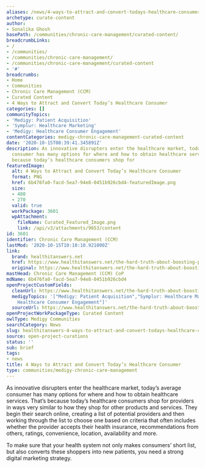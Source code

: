 ```yaml
---
aliases: /news/4-ways-to-attract-and-convert-todays-healthcare-consumer
archetype: curate-content
author:
- Sonalika Ghosh
basePath: /communities/chronic-care-management/curated-content/
breadcrumbLinks:
- /
- /communities/
- /communities/chronic-care-management/
- /communities/chronic-care-management/curated-content
- '#'
breadcrumbs:
- Home
- Communities
- Chronic Care Management (CCM)
- Curated Content
- 4 Ways to Attract and Convert Today’s Healthcare Consumer
categories: []
communityTopics:
- 'Medigy: Patient Acquisition'
- 'Symplur: Healthcare Marketing'
- 'Medigy: Healthcare Consumer Engagement'
contentCategories: medigy-chronic-care-management-curated-content
date: '2020-10-15T08:39:41.345891Z'
description: As innovative disrupters enter the healthcare market, today’s average
  consumer has many options for where and how to obtain healthcare services. That’s
  because today’s healthcare consumers shop for
featuredImage:
  alt: 4 Ways to Attract and Convert Today’s Healthcare Consumer
  format: PNG
  href: 6b476fa0-facd-5ea7-94e8-0451b926cbd4-featuredImage.png
  size:
  - 480
  - 270
  valid: true
  workPackage: 3601
  wpAttachment:
    fileName: Curated_Featured_Image.png
    link: /api/v3/attachments/9653/content
id: 3601
identifier: Chronic Care Management (CCM)
lastMod: '2020-10-15T10:10:10.921000Z'
link:
  brand: healthitanswers.net
  href: https://www.healthitanswers.net/the-hard-truth-about-boosting-patient-acquisition/
  original: https://www.healthitanswers.net/the-hard-truth-about-boosting-patient-acquisition/
mastHead: Chronic Care Management (CCM) CoP
mdName: 6b476fa0-facd-5ea7-94e8-0451b926cbd4
openProjectCustomFields:
  cleanUrl: https://www.healthitanswers.net/the-hard-truth-about-boosting-patient-acquisition/
  medigyTopics: '["Medigy: Patient Acquisition","Symplur: Healthcare Marketing","Medigy:
    Healthcare Consumer Engagement"]'
  sourceUrl: https://www.healthitanswers.net/the-hard-truth-about-boosting-patient-acquisition/
openProjectWorkPackageType: Curated Content
owlType: Medigy Communities
searchCategory: News
slug: healthitanswers-4-ways-to-attract-and-convert-todays-healthcare-consumer
source: open-project-curations
status: ''
sub: brief
tags:
- news
title: 4 Ways to Attract and Convert Today’s Healthcare Consumer
type: communities/medigy-chronic-care-management
---
```


<p>As innovative disrupters enter the healthcare market, today’s average consumer has many options for where and how to obtain healthcare services. That’s because today’s healthcare consumers shop for providers in ways very similar to how they shop for other products and services. They begin their search online, creating a list of potential providers and then working through the list to choose one based on criteria that often includes whether the provider accepts their health insurance, recommendations from others, ratings, convenience, location, availability and more.</p><p>To make sure that your health system not only makes consumers’ short list, but also converts these shoppers into new patients, you need a strong digital marketing strategy.&nbsp;</p>